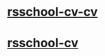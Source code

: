 # [rsschool-cv-cv](https://despiseon.github.io/rsschool-cv/-cv)
# [rsschool-cv](https://despiseon.github.io/rsschool-cv/)
